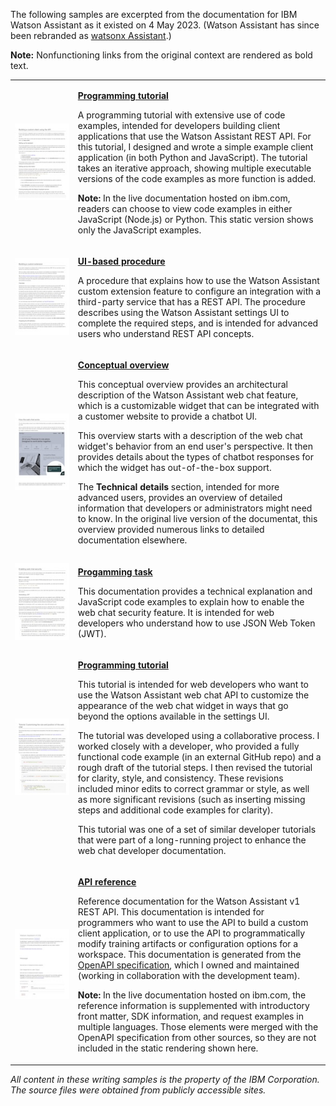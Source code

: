 The following samples are excerpted from the documentation for IBM Watson Assistant as it existed on 4 May 2023. (Watson Assistant has since been rebranded as [watsonx Assistant](https://www.ibm.com/products/watsonx-assistant).)

**Note:** Nonfunctioning links from the original context are rendered as bold text.

<table>
  <tr>
    <td style="width:20%"><a href="api-client.html"><img src="images/api-client.jpg"/></a></td>
    <td>
      <p><a href="api-client.html"><b>Programming tutorial</b></a></p>
      <p>A programming tutorial with extensive use of code examples, intended for developers building client applications that use the Watson Assistant REST API. For this tutorial, I designed and wrote a simple example client application (in both Python and JavaScript). The tutorial takes an iterative approach, showing multiple executable versions of the code examples as more function is added.</p>
      <p>
      <b>Note:</b> In the live documentation hosted on ibm.com, readers can choose to view code examples in either JavaScript (Node.js) or Python. This static version shows only the JavaScript examples.
      </p>
    </td>
  </tr>
  <tr>
    <td><a href="build-custom-extension.html"><img src="images/build-custom-extension.jpg"/></a></td>
    <td>
      <p><a href="build-custom-extension.html"><b>UI-based procedure</b></a></p>
      <p>A procedure that explains how to use the Watson Assistant custom extension feature to configure an integration with a third-party service that has a REST API. The procedure describes using the Watson Assistant settings UI to complete the required steps, and is intended for advanced users who understand REST API concepts.</p>
    </td>
  </tr>
  <tr>
    <td><a href="web-chat-architecture.html"><img src="images/web-chat-architecture.jpg"/></a></td>
    <td>
      <p><a href="web-chat-architecture.html"><b>Conceptual overview</b></a></p>
      <p>This conceptual overview provides an architectural description of the Watson Assistant web chat feature, which is a customizable widget that can be integrated with a customer website to provide a chatbot UI.</p>
      <p>This overview starts with a description of the web chat widget's behavior from an end user's perspective. It then provides details about the types of chatbot responses for which the widget has out-of-the-box support.</p>
      <p>The <b>Technical details</b> section, intended for more advanced users, provides an overview of detailed information that developers or administrators might need to know. In the original live version of the documentat, this overview provided numerous links to detailed documentation elsewhere.</p>
    </td>
  </tr>
  <tr>
    <td><a href="web-chat-security-enable.html"><img src="images/web-chat-security-enable.jpg"/></a></td>
    <td>
      <p><a href="web-chat-security-enable.html"><b>Progamming task</b></a></p>
      <p>This documentation provides a technical explanation and JavaScript code examples to explain how to enable the web chat security feature. It is intended for web developers who understand how to use JSON Web Token (JWT).</p>
    </td>
  </tr>
<tr>
  <td><a href="web-chat-develop-size-position.html"><img src="images/web-chat-develop-size-position.jpg"/></a></td>
  <td>
      <p><a href="web-chat-develop-size-position.html"><b>Programming tutorial</b></a></p>
      <p>This tutorial is intended for web developers who want to use the Watson Assistant web chat API to customize the appearance of the web chat widget in ways that go beyond the options available in the settings UI.</p>
      <p>The tutorial was developed using a collaborative process. I worked closely with a developer, who provided a fully functional code example (in an external GitHub repo) and a rough draft of the tutorial steps. I then revised the tutorial for clarity, style, and consistency. These revisions included minor edits to correct grammar or style, as well as more significant revisions (such as inserting missing steps and additional code examples for clarity).</p>
      <p>This tutorial was one of a set of similar developer tutorials that were part of a long-running project to enhance the web chat developer documentation.</p>
  </td>
</tr>
<tr>
  <td><a href="assistant-v1.html"><img src="images/assistant-v1.jpg"/></a></td>
  <td>
    <p><a href="assistant-v1.html"><b>API reference</b></a></p>
    <p>Reference documentation for the Watson Assistant v1 REST API. This documentation is intended for programmers who want to use the API to build a custom client application, or to use the API to programmatically modify training artifacts or configuration options for a workspace. This documentation is generated from the <a href="assistant-v1.json">OpenAPI specification</a>, which I owned and maintained (working in collaboration with the development team).</p>
    <p><b>Note:</b> In the live documentation hosted on ibm.com, the reference information is supplemented with introductory front matter, SDK information, and request examples in multiple languages. Those elements were merged with the OpenAPI specification from other sources, so they are not included in the static rendering shown here.</p>
  </td>
</tr>
</table>

<i>All content in these writing samples is the property of the IBM Corporation. The source files were obtained from publicly accessible sites.</i>
